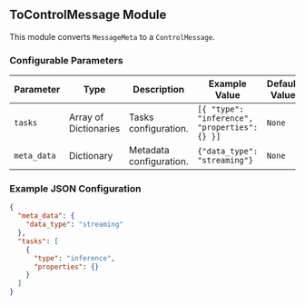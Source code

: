 <!--
SPDX-FileCopyrightText: Copyright (c) 2022-2023, NVIDIA CORPORATION & AFFILIATES. All rights reserved.
SPDX-License-Identifier: Apache-2.0

Licensed under the Apache License, Version 2.0 (the "License");
you may not use this file except in compliance with the License.
You may obtain a copy of the License at

http://www.apache.org/licenses/LICENSE-2.0

Unless required by applicable law or agreed to in writing, software
distributed under the License is distributed on an "AS IS" BASIS,
WITHOUT WARRANTIES OR CONDITIONS OF ANY KIND, either express or implied.
See the License for the specific language governing permissions and
limitations under the License.
-->

## ToControlMessage Module

This module converts `MessageMeta` to a `ControlMessage`.

### Configurable Parameters

| Parameter  | Type                | Description                                          | Example Value | Default Value |
|------------|---------------------|-------------------------------------------------------|---------------|---------------|
| `tasks`     | Array of Dictionaries | Tasks configuration.                                  | `[{ "type": "inference", "properties": {} }]` | `None`        |
| `meta_data` | Dictionary          | Metadata configuration.                              | `{"data_type": "streaming"}`               | `None`        |

### Example JSON Configuration

```json
{
  "meta_data": {
    "data_type": "streaming"
  },
  "tasks": [
    {
      "type": "inference",
      "properties": {}
    }
  ]
}
